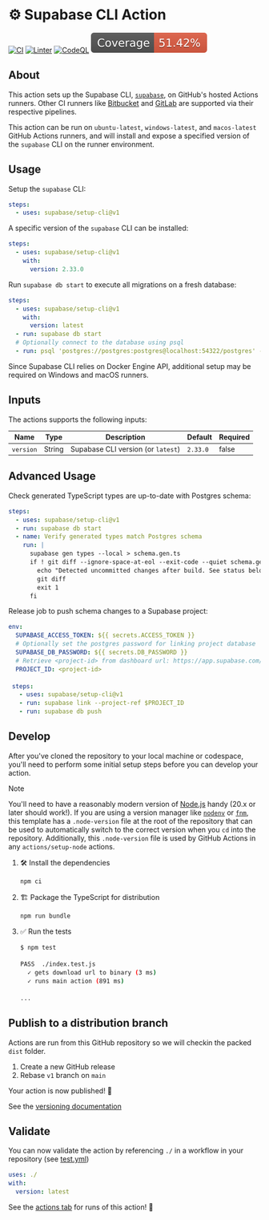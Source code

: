 # :gear: Supabase CLI Action

[![CI](https://github.com/supabase/setup-cli/actions/workflows/start.yml/badge.svg)](https://github.com/supabase/setup-cli/actions/workflows/start.yml)
[![Linter](https://github.com/supabase/setup-cli/actions/workflows/linter.yml/badge.svg)](https://github.com/supabase/setup-cli/actions/workflows/linter.yml)
[![CodeQL](https://github.com/supabase/setup-cli/actions/workflows/codeql-analysis.yml/badge.svg)](https://github.com/supabase/setup-cli/actions/workflows/codeql-analysis.yml)
[![Coverage](./badges/coverage.svg)](https://github.com/supabase/setup-cli/actions/workflows/test.yml)

## About

This action sets up the Supabase CLI,
[`supabase`](https://github.com/supabase/cli), on GitHub's hosted Actions
runners. Other CI runners like
[Bitbucket](https://bitbucket.org/supabase-cli/setup-cli/src/master/bitbucket-pipelines.yml)
and
[GitLab](https://gitlab.com/sweatybridge/setup-cli/-/blob/main/.gitlab-ci.yml)
are supported via their respective pipelines.

This action can be run on `ubuntu-latest`, `windows-latest`, and `macos-latest`
GitHub Actions runners, and will install and expose a specified version of the
`supabase` CLI on the runner environment.

## Usage

Setup the `supabase` CLI:

```yaml
steps:
  - uses: supabase/setup-cli@v1
```

A specific version of the `supabase` CLI can be installed:

```yaml
steps:
  - uses: supabase/setup-cli@v1
    with:
      version: 2.33.0
```

Run `supabase db start` to execute all migrations on a fresh database:

```yaml
steps:
  - uses: supabase/setup-cli@v1
    with:
      version: latest
  - run: supabase db start
  # Optionally connect to the database using psql
  - run: psql 'postgres://postgres:postgres@localhost:54322/postgres' -c ''
```

Since Supabase CLI relies on Docker Engine API, additional setup may be required
on Windows and macOS runners.

## Inputs

The actions supports the following inputs:

| Name      | Type   | Description                        | Default  | Required |
| --------- | ------ | ---------------------------------- | -------- | -------- |
| `version` | String | Supabase CLI version (or `latest`) | `2.33.0` | false    |

## Advanced Usage

Check generated TypeScript types are up-to-date with Postgres schema:

```yaml
steps:
  - uses: supabase/setup-cli@v1
  - run: supabase db start
  - name: Verify generated types match Postgres schema
    run: |
      supabase gen types --local > schema.gen.ts
      if ! git diff --ignore-space-at-eol --exit-code --quiet schema.gen.ts; then
        echo "Detected uncommitted changes after build. See status below:"
        git diff
        exit 1
      fi
```

Release job to push schema changes to a Supabase project:

```yaml
env:
  SUPABASE_ACCESS_TOKEN: ${{ secrets.ACCESS_TOKEN }}
  # Optionally set the postgres password for linking project database
  SUPABASE_DB_PASSWORD: ${{ secrets.DB_PASSWORD }}
  # Retrieve <project-id> from dashboard url: https://app.supabase.com/project/<project-id>
  PROJECT_ID: <project-id>

 steps:
   - uses: supabase/setup-cli@v1
   - run: supabase link --project-ref $PROJECT_ID
   - run: supabase db push
```

## Develop

After you've cloned the repository to your local machine or codespace, you'll
need to perform some initial setup steps before you can develop your action.

> [!NOTE]
>
> You'll need to have a reasonably modern version of
> [Node.js](https://nodejs.org) handy (20.x or later should work!). If you are
> using a version manager like [`nodenv`](https://github.com/nodenv/nodenv) or
> [`fnm`](https://github.com/Schniz/fnm), this template has a `.node-version`
> file at the root of the repository that can be used to automatically switch to
> the correct version when you `cd` into the repository. Additionally, this
> `.node-version` file is used by GitHub Actions in any `actions/setup-node`
> actions.

1. :hammer_and_wrench: Install the dependencies

   ```bash
   npm ci
   ```

1. :building_construction: Package the TypeScript for distribution

   ```bash
   npm run bundle
   ```

1. :white_check_mark: Run the tests

   ```bash
   $ npm test

   PASS  ./index.test.js
     ✓ gets download url to binary (3 ms)
     ✓ runs main action (891 ms)

   ...
   ```

## Publish to a distribution branch

Actions are run from this GitHub repository so we will checkin the packed `dist`
folder.

1. Create a new GitHub release
2. Rebase `v1` branch on `main`

Your action is now published! :rocket:

See the
[versioning documentation](https://github.com/actions/toolkit/blob/master/docs/action-versioning.md)

## Validate

You can now validate the action by referencing `./` in a workflow in your
repository (see [test.yml](.github/workflows/test.yml))

```yaml
uses: ./
with:
  version: latest
```

See the [actions tab](https://github.com/supabase/setup-cli/actions) for runs of
this action! :rocket:
